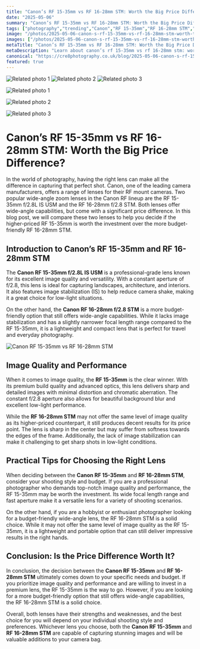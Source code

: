 ```yaml
---
title: "Canon’s RF 15-35mm vs RF 16-28mm STM: Worth the Big Price Difference?"
date: "2025-05-06"
summary: "Canon’s RF 15-35mm vs RF 16-28mm STM: Worth the Big Price Difference? - A trending topic in photography."
tags: ["photography","trending","Canon","RF 15-35mm","RF 16-28mm STM","lens","image quality","budget-friendly","wide-angle","performance","price difference"]
image: "/photos/2025-05-06-canon-s-rf-15-35mm-vs-rf-16-28mm-stm-worth-the-big-price-difference--1.jpg"
images: ["/photos/2025-05-06-canon-s-rf-15-35mm-vs-rf-16-28mm-stm-worth-the-big-price-difference--1.jpg","/photos/2025-05-06-canon-s-rf-15-35mm-vs-rf-16-28mm-stm-worth-the-big-price-difference--2.jpg","/photos/2025-05-06-canon-s-rf-15-35mm-vs-rf-16-28mm-stm-worth-the-big-price-difference--3.jpg"]
metaTitle: "Canon’s RF 15-35mm vs RF 16-28mm STM: Worth the Big Price Difference? | cre8 Photography"
metaDescription: "Learn about canon’s rf 15-35mm vs rf 16-28mm stm: worth the big price difference? in photography with practical tips and insights."
canonical: "https://cre8photography.co.uk/blog/2025-05-06-canon-s-rf-15-35mm-vs-rf-16-28mm-stm-worth-the-big-price-difference-"
featured: true
---
```


<!-- Gallery as HTML -->

<div class="grid grid-cols-1 sm:grid-cols-2 md:grid-cols-3 gap-4">
  <img src="/photos/2025-05-06-canon-s-rf-15-35mm-vs-rf-16-28mm-stm-worth-the-big-price-difference--1.jpg" alt="Related photo 1" class="w-full rounded-lg" />
<img src="/photos/2025-05-06-canon-s-rf-15-35mm-vs-rf-16-28mm-stm-worth-the-big-price-difference--2.jpg" alt="Related photo 2" class="w-full rounded-lg" />
<img src="/photos/2025-05-06-canon-s-rf-15-35mm-vs-rf-16-28mm-stm-worth-the-big-price-difference--3.jpg" alt="Related photo 3" class="w-full rounded-lg" />
</div>


<!-- Gallery as Markdown -->
![Related photo 1](/photos/2025-05-06-canon-s-rf-15-35mm-vs-rf-16-28mm-stm-worth-the-big-price-difference--1.jpg)


![Related photo 2](/photos/2025-05-06-canon-s-rf-15-35mm-vs-rf-16-28mm-stm-worth-the-big-price-difference--2.jpg)


![Related photo 3](/photos/2025-05-06-canon-s-rf-15-35mm-vs-rf-16-28mm-stm-worth-the-big-price-difference--3.jpg)



# Canon’s RF 15-35mm vs RF 16-28mm STM: Worth the Big Price Difference?

In the world of photography, having the right lens can make all the difference in capturing that perfect shot. Canon, one of the leading camera manufacturers, offers a range of lenses for their RF mount cameras. Two popular wide-angle zoom lenses in the Canon RF lineup are the RF 15-35mm f/2.8L IS USM and the RF 16-28mm f/2.8 STM. Both lenses offer wide-angle capabilities, but come with a significant price difference. In this blog post, we will compare these two lenses to help you decide if the higher-priced RF 15-35mm is worth the investment over the more budget-friendly RF 16-28mm STM.

## Introduction to Canon’s RF 15-35mm and RF 16-28mm STM

The **Canon RF 15-35mm f/2.8L IS USM** is a professional-grade lens known for its excellent image quality and versatility. With a constant aperture of f/2.8, this lens is ideal for capturing landscapes, architecture, and interiors. It also features image stabilization (IS) to help reduce camera shake, making it a great choice for low-light situations.

On the other hand, the **Canon RF 16-28mm f/2.8 STM** is a more budget-friendly option that still offers wide-angle capabilities. While it lacks image stabilization and has a slightly narrower focal length range compared to the RF 15-35mm, it is a lightweight and compact lens that is perfect for travel and everyday photography.

![Canon RF 15-35mm vs RF 16-28mm STM](/path/to/image)

## Image Quality and Performance

When it comes to image quality, the **RF 15-35mm** is the clear winner. With its premium build quality and advanced optics, this lens delivers sharp and detailed images with minimal distortion and chromatic aberration. The constant f/2.8 aperture also allows for beautiful background blur and excellent low-light performance.

While the **RF 16-28mm STM** may not offer the same level of image quality as its higher-priced counterpart, it still produces decent results for its price point. The lens is sharp in the center but may suffer from softness towards the edges of the frame. Additionally, the lack of image stabilization can make it challenging to get sharp shots in low-light conditions.

## Practical Tips for Choosing the Right Lens

When deciding between the **Canon RF 15-35mm** and **RF 16-28mm STM**, consider your shooting style and budget. If you are a professional photographer who demands top-notch image quality and performance, the RF 15-35mm may be worth the investment. Its wide focal length range and fast aperture make it a versatile lens for a variety of shooting scenarios.

On the other hand, if you are a hobbyist or enthusiast photographer looking for a budget-friendly wide-angle lens, the RF 16-28mm STM is a solid choice. While it may not offer the same level of image quality as the RF 15-35mm, it is a lightweight and portable option that can still deliver impressive results in the right hands.

## Conclusion: Is the Price Difference Worth It?

In conclusion, the decision between the **Canon RF 15-35mm** and **RF 16-28mm STM** ultimately comes down to your specific needs and budget. If you prioritize image quality and performance and are willing to invest in a premium lens, the RF 15-35mm is the way to go. However, if you are looking for a more budget-friendly option that still offers wide-angle capabilities, the RF 16-28mm STM is a solid choice.

Overall, both lenses have their strengths and weaknesses, and the best choice for you will depend on your individual shooting style and preferences. Whichever lens you choose, both the **Canon RF 15-35mm** and **RF 16-28mm STM** are capable of capturing stunning images and will be valuable additions to your camera bag.

